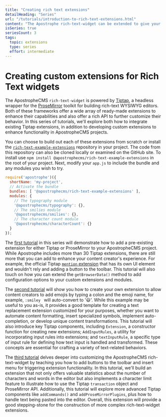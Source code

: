 ```yaml
---
title: "Creating rich text extensions"
detailHeading: "Series"
url: "/tutorials/introduction-to-rich-text-extensions.html"
content: "The Apostrophe rich-text-widget can be extended to give your editor new functionality. This series provides several examples to kickstart your customization."
isSeries: true
seriesCount: 3
tags:
  topic: extensions
  type: series
  effort: intermediate
---
```

# Creating custom extensions for Rich Text widgets

The ApostropheCMS `rich-text-widget` is powered by [Tiptap](https://tiptap.dev), a headless wrapper for the [ProseMirror](https://prosemirror.net/) toolkit for building rich-text WYSIWYG editors. Both of these frameworks offer a wide array of ready-made extensions to enhance their capabilities and also offer a rich API to further customize their behavior. In this series of tutorials, we'll explore both how to integrate existing Tiptap extensions, in addition to developing custom extensions to enhance functionality in ApostropheCMS projects.

You can choose to build out each of these extensions from scratch or install the [`rich-text-example-extensions`](https://github.com/apostrophecms/rich-text-example-extensions) repository in your project. The code from this repository can also be cloned locally or examined on the GitHub site. To install use `npm install @apostrophecms/rich-text-example-extensions` in the root of your project. Next, modify your `app.js` to include the bundle and any modules you wish to try.

<AposCodeBlock>

```javascript
require('apostrophe')({
  shortName: 'my-project',
  // Activate the bundle
  bundles: [ '@apostrophecms/rich-text-example-extensions' ],
  modules: {
    // The typography module
    '@apostrophecms/typography': {},
    // The smilies module
    '@apostrophecms/smilies': {},
    // The character count module
    '@apostrophecms/characterCount': {}
  }
});
```

<template v-slot:caption>
  app.js
</template>
</AposCodeBlock>

The [first tutorial](/tutorials/using-tiptap-extensions.html) in this series will demonstrate how to add a pre-existing extension for either Tiptap or ProseMirror to your ApostropheCMS project.  While Apostrophe includes more than 30 Tiptap extensions, there are still more that you can add to enhance your content creator's experience. For example, the official Tiptap [`mention` extension](https://tiptap.dev/api/nodes/mention) that has its own UI element and wouldn't rely and adding a button to the toolbar. This tutorial will also touch on how you can extend the `getBrowserData()` method to add configuration options to your custom extensions and modules.

The [second tutorial](/tutorials/creating-a-text-replacement-extension.html) will show you how to create your own extension to allow content creators to add emojis by typing a colon and the emoji name, for example, `:smiley ` will auto-convert to '😃'. While this example may be useful to you as-is, it provides a good template for creating a text replacement extension customized for your purposes, whether you want to automate content formatting, insert specialized symbols, implement auto-completion, or develop unique content transformations. This tutorial will also introduce key Tiptap components, including `Extension`, a constructor function for creating new extensions; `AddInputRules`, a utility for incorporating input rules into extensions; and `textInputRule`, a specific type of input rule for defining how text input is handled and transformed. These concepts are essential for crafting a variety of text-related behaviors.

The [third tutorial](/tutorials/rich-text-extension-deep-dive.md) delves deeper into customizing the ApostropheCMS rich-text-widget by teaching you how to add buttons to the toolbar and insert menu for triggering extension functionality. In this tutorial, we'll build an extension that not only offers valuable statistics about the number of characters and words in the editor but also implements a character limit feature to illustrate how to use the Tiptap `transaction` object and ProseMirror API. Additionally, this tutorial will explore more advanced Tiptap components like `addCommands()` and `addProseMirrorPlugins`, plus how to handle text being pasted into the editor. Overall, this extension will provide a good stepping-stone for the construction of more complex rich-text-widget extensions.
